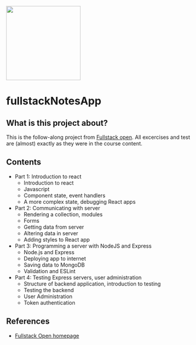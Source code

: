 
<img src="https://user-images.githubusercontent.com/56659972/224112031-e4fe6cf5-f5d8-4b46-a74b-be624673a956.svg" width=200></img>

# fullstackNotesApp
## What is this project about?


This is the follow-along project from [Fullstack open](https://fullstackopen.com/). All excercises and test are (almost) exactly 
as they were in the course content.

## Contents
* Part 1: Introduction to react
   - Introduction to react
   - Javascript
   - Component state, event handlers
   - A more complex state, debugging React apps
* Part 2: Communicating with server
   - Rendering a collection, modules
   - Forms
   - Getting data from server
   - Altering data in server
   - Adding styles to React app
* Part 3: Programming a server with NodeJS and Express
   - Node.js and Express
   - Deploying app to internet
   - Saving data to MongoDB
   - Validation and ESLint
* Part 4: Testing Express servers, user administration
   - Structure of backend application, introduction to testing
   - Testing the backend
   - User Administration
   - Token authentication

## References
* [Fullstack Open homepage](https://fullstackopen.com)

